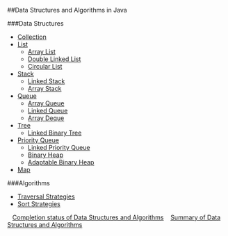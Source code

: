 ##Data Structures and Algorithms in Java

###Data Structures
 
 * [Collection](https://github.com/pdoro/data-structures-and-algorithms/blob/master/src/main/java/com/pdomingo/data_structures/interfaces/Collection.java)
 * [List](https://github.com/pdoro/data-structures-and-algorithms/blob/master/src/main/java/com/pdomingo/data_structures/interfaces/List.java)
 	* [Array List](https://github.com/pdoro/data-structures-and-algorithms/blob/master/src/main/java/com/pdomingo/data_structures/implementations/list/ArrayList.java)
 	* [Double Linked List](https://github.com/pdoro/data-structures-and-algorithms/blob/master/src/main/java/com/pdomingo/data_structures/implementations/list/LinkedList.java)
 	* [Circular List](https://github.com/pdoro/data-structures-and-algorithms/blob/master/src/main/java/com/pdomingo/data_structures/implementations/list/CircularList.java)
 * [Stack](https://github.com/pdoro/data-structures-and-algorithms/blob/master/src/main/java/com/pdomingo/data_structures/interfaces/Stack.java)
 	* [Linked Stack](https://github.com/pdoro/data-structures-and-algorithms/blob/master/src/main/java/com/pdomingo/data_structures/implementations/stack/LinkedStack.java)
 	* [Array Stack](https://github.com/pdoro/data-structures-and-algorithms/blob/master/src/main/java/com/pdomingo/data_structures/implementations/stack/ArrayStack.java)
 * [Queue](https://github.com/pdoro/data-structures-and-algorithms/blob/master/src/main/java/com/pdomingo/data_structures/interfaces/Queue.java)
 	* [Array Queue](https://github.com/pdoro/data-structures-and-algorithms/blob/master/src/main/java/com/pdomingo/data_structures/implementations/queue/ArrayQueue.java)
 	* [Linked Queue](https://github.com/pdoro/data-structures-and-algorithms/blob/master/src/main/java/com/pdomingo/data_structures/implementations/queue/LinkedQueue.java)
 	* [Array Deque](https://github.com/pdoro/data-structures-and-algorithms/blob/master/src/main/java/com/pdomingo/data_structures/implementations/queue/ArrayDeque.java)
 * [Tree](https://github.com/pdoro/data-structures-and-algorithms/blob/master/src/main/java/com/pdomingo/data_structures/interfaces/Tree.java)
 	* [Linked Binary Tree](https://github.com/pdoro/data-structures-and-algorithms/blob/master/src/main/java/com/pdomingo/data_structures/implementations/tree/LinkedBinaryTree.java)
 * [Priority Queue](https://github.com/pdoro/data-structures-and-algorithms/blob/master/src/main/java/com/pdomingo/data_structures/interfaces/PriorityQueue.java)
 	* [Linked Priority Queue](https://github.com/pdoro/data-structures-and-algorithms/blob/master/src/main/java/com/pdomingo/data_structures/implementations/priority_queue/LinkedPriorityQueue.java)
 	* [Binary Heap](https://github.com/pdoro/data-structures-and-algorithms/blob/master/src/main/java/com/pdomingo/data_structures/implementations/priority_queue/BinaryHeap.java)
 	* [Adaptable Binary Heap](https://github.com/pdoro/data-structures-and-algorithms/blob/master/src/main/java/com/pdomingo/data_structures/implementations/priority_queue/AdaptableBinaryHeap.java)
 * [Map](https://github.com/pdoro/data-structures-and-algorithms/blob/master/src/main/java/com/pdomingo/data_structures/interfaces/Map.java)
 
###Algorithms

 * [Traversal Strategies](https://github.com/pdoro/data-structures-and-algorithms/blob/master/src/main/java/com/pdomingo/data_structures/implementations/tree/TraversalStrategies.java)
 * [Sort Strategies](https://github.com/pdoro/data-structures-and-algorithms/blob/master/src/main/java/com/pdomingo/algorithms/sorting/SortStrategies.java)
 
&nbsp;&nbsp;&nbsp;[Completion status of Data Structures and Algorithms](https://github.com/pdoro/data-structures-and-algorithms/blob/master/STATUS.md) 
&nbsp;&nbsp;&nbsp;[Summary of Data Structures and Algorithms](https://github.com/pdoro/data-structures-and-algorithms/blob/master/SUMMARY.md)